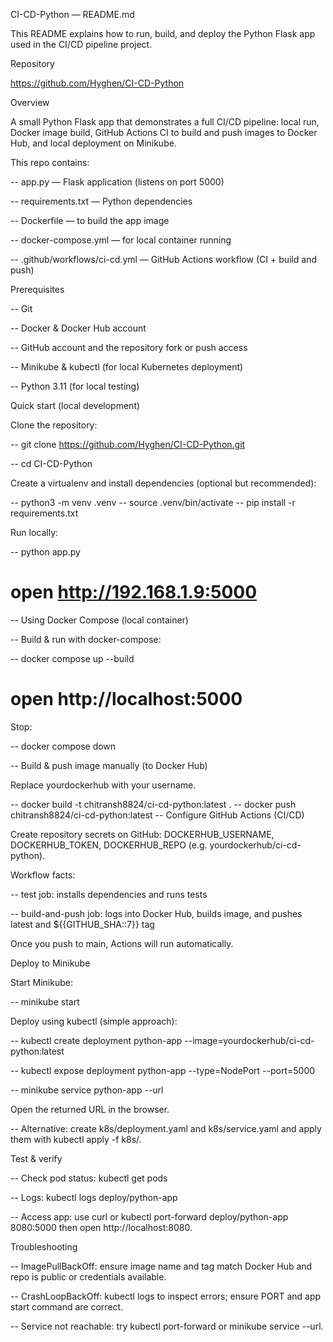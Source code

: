CI-CD-Python — README.md

This README explains how to run, build, and deploy the Python Flask app used in the CI/CD pipeline project.

Repository

https://github.com/Hyghen/CI-CD-Python

Overview

A small Python Flask app that demonstrates a full CI/CD pipeline: local run, Docker image build, GitHub Actions CI to build and push images to Docker Hub, and local deployment on Minikube.


This repo contains:

-- app.py — Flask application (listens on port 5000)

-- requirements.txt — Python dependencies

-- Dockerfile — to build the app image

-- docker-compose.yml — for local container running

-- .github/workflows/ci-cd.yml — GitHub Actions workflow (CI + build and push)


Prerequisites

-- Git

-- Docker & Docker Hub account

-- GitHub account and the repository fork or push access

-- Minikube & kubectl (for local Kubernetes deployment)

-- Python 3.11 (for local testing)


Quick start (local development)

Clone the repository:

-- git clone https://github.com/Hyghen/CI-CD-Python.git

-- cd CI-CD-Python

Create a virtualenv and install dependencies (optional but recommended):

-- python3 -m venv .venv
-- source .venv/bin/activate
-- pip install -r requirements.txt

Run locally:

-- python app.py
# open http://192.168.1.9:5000

-- Using Docker Compose (local container)

-- Build & run with docker-compose:

-- docker compose up --build
# open http://localhost:5000

Stop:

-- docker compose down

-- Build & push image manually (to Docker Hub)

Replace yourdockerhub with your username.

-- docker build -t chitransh8824/ci-cd-python:latest .
-- docker push chitransh8824/ci-cd-python:latest
-- Configure GitHub Actions (CI/CD)

Create repository secrets on GitHub: DOCKERHUB_USERNAME, DOCKERHUB_TOKEN, DOCKERHUB_REPO (e.g. yourdockerhub/ci-cd-python).

Workflow facts:

-- test job: installs dependencies and runs tests

-- build-and-push job: logs into Docker Hub, builds image, and pushes latest and ${{GITHUB_SHA::7}} tag


Once you push to main, Actions will run automatically.

Deploy to Minikube


Start Minikube:

-- minikube start


Deploy using kubectl (simple approach):

-- kubectl create deployment python-app --image=yourdockerhub/ci-cd-python:latest

-- kubectl expose deployment python-app --type=NodePort --port=5000

-- minikube service python-app --url

Open the returned URL in the browser.

-- Alternative: create k8s/deployment.yaml and k8s/service.yaml and apply them with kubectl apply -f k8s/.


Test & verify

-- Check pod status: kubectl get pods

-- Logs: kubectl logs deploy/python-app

-- Access app: use curl <minikube-url> or kubectl port-forward deploy/python-app 8080:5000 then open http://localhost:8080.


Troubleshooting

-- ImagePullBackOff: ensure image name and tag match Docker Hub and repo is public or credentials available.

-- CrashLoopBackOff: kubectl logs to inspect errors; ensure PORT and app start command are correct.

-- Service not reachable: try kubectl port-forward or minikube service <svc> --url.
